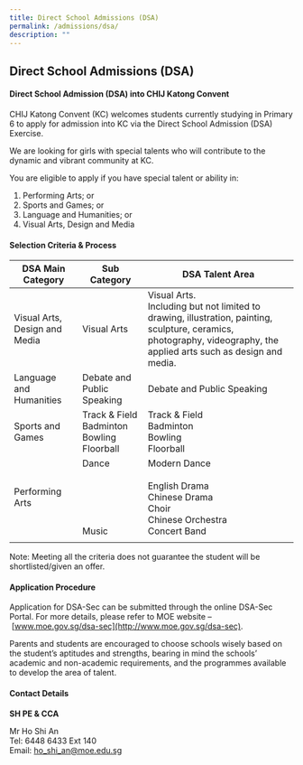 ```yaml
---
title: Direct School Admissions (DSA)
permalink: /admissions/dsa/
description: ""
---
```

## Direct School Admissions (DSA)

#### Direct School Admission (DSA) into CHIJ Katong Convent

CHIJ Katong Convent (KC) welcomes students currently studying in Primary 6 to apply for admission into KC via the Direct School Admission (DSA) Exercise.

We are looking for girls with special talents who will contribute to the dynamic and vibrant community at KC.

You are eligible to apply if you have special talent or ability in:

1.  Performing Arts; or
2.  Sports and Games; or
3.  Language and Humanities; or
4.  Visual Arts, Design and Media

#### Selection Criteria & Process

| **DSA Main Category** | **Sub Category** | **DSA Talent Area** |
|---|---|---|
| Visual Arts, Design and Media | Visual Arts | Visual Arts.<br>Including but not limited to drawing, illustration, painting, sculpture, ceramics, photography, videography, the applied arts such as design and media. |
| Language and Humanities | Debate and Public Speaking | Debate and Public Speaking |
| Sports and Games | Track & Field  <br>Badminton  <br>Bowling  <br>Floorball | Track & Field  <br>Badminton  <br>Bowling  <br>Floorball |
| Performing Arts | Dance  <br><br><br><br><br><br>Music | Modern Dance  <br><br>English Drama  <br>Chinese Drama  <br>Choir  <br>Chinese Orchestra   <br>Concert Band |
|  |  |  |

Note: Meeting all the criteria does not guarantee the student will be shortlisted/given an offer.

#### Application Procedure

Application for DSA-Sec can be submitted through the online DSA-Sec Portal. For more details, please refer to MOE website – [www.moe.gov.sg/dsa-sec](http://www.moe.gov.sg/dsa-sec).  

Parents and students are encouraged to choose schools wisely based on the student’s aptitudes and strengths, bearing in mind the schools’ academic and non-academic requirements, and the programmes available to develop the area of talent.

#### Contact Details

**SH PE & CCA**  
  

Mr Ho Shi An <br>
Tel: 6448 6433 Ext 140 <br>
Email: [ho\_shi\_an@moe.edu.sg](mailto:ho_shi_an@moe.edu.sg)